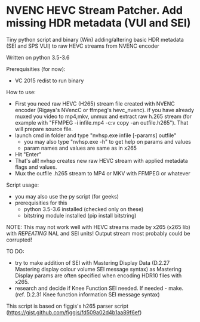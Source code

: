 # NVENC HEVC Stream Patcher. Add missing HDR metadata (VUI and SEI)
Tiny python script and binary (Win) adding/altering basic HDR metadata (SEI and SPS VUI) to raw HEVC streams from NVENC encoder

Written on python 3.5-3.6

Prerequisities (for now):
  - VC 2015 redist to run binary
  
How to use:
  - First you need raw HEVC (H265) stream file created with NVENC encoder (Rigaya's NVencC or ffmpeg's hevc_nvenc). if you have already muxed you video to mp4,mkv, unmux and extract raw h.265 stream (for example with "FFMPEG -i infile.mp4 -c:v copy -an outfile.h265"). That will prepare source file.
  - launch cmd in folder and type "nvhsp.exe infile [-params] outfile"
    - you may also type "nvhsp.exe -h" to get help on params and values
    - param names and values are same as in x265
  - Hit "Enter"
  - That's all! nvhsp creates new raw HEVC stream with applied metadata flags and values.
  - Mux the outfile .h265 stream to MP4 or MKV with FFMPEG or whatever
  
Script usage:
  - you may also use the py script (for geeks)
  - prerequisities for this
    - python 3.5-3.6 installed (checked only on these) 
    - bitstring module installed (pip install bitstring)

NOTE: This may not work well with HEVC streams made by x265 (x265 lib) with *REPEATING* NAL and SEI units! Output stream most probably could be corrupted!

TO DO:
 - try to make addition of SEI with Mastering Display Data (D.2.27 Mastering display colour volume SEI message syntax) as Mastering Display params are often specified when encoding HDR10 files with x265.
 - research and decide if Knee Function SEI needed. If needed - make. (ref. D.2.31 Knee function information SEI message syntax)

This script is based on figgis's h265 parser script  (https://gist.github.com/figgis/fd509a02d4b1aa89f6ef)
